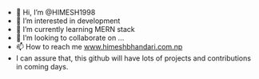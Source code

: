 - 👋 Hi, I’m @HIMESH1998
- 👀 I’m interested in development
- 🌱 I’m currently learning MERN stack
- 💞️ I’m looking to collaborate on ...
- 📫 How to reach me www.himeshbhandari.com.np
- I can assure that, this github will have lots of projects and contributions in coming days.

<!---
HIMESH1998/HIMESH1998 is a ✨ special ✨ repository because its `README.md` (this file) appears on your GitHub profile.
You can click the Preview link to take a look at your changes.
--->
